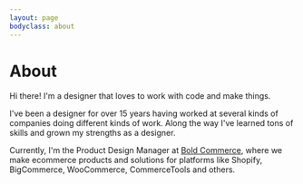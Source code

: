 ```yaml
---
layout: page
bodyclass: about
---
```


# About

Hi there! I'm a designer that loves to work with code and make things.

I've been a designer for over 15 years having worked at several kinds of companies doing different kinds of work. Along the way I've learned tons of skills and grown my strengths as a designer.

Currently, I'm the Product Design Manager at [Bold Commerce](https://boldcommerce.com), where we make ecommerce products and solutions for platforms like Shopify, BigCommerce, WooCommerce, CommerceTools and others.
